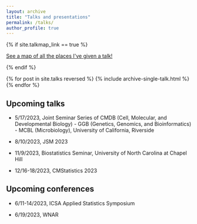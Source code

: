 ```yaml
---
layout: archive
title: "Talks and presentations"
permalink: /talks/
author_profile: true
---
```


{% if site.talkmap_link == true %}

<p style="text-decoration:underline;"><a href="/talkmap.html">See a map of all the places I've given a talk!</a></p>

{% endif %}

{% for post in site.talks reversed %}
  {% include archive-single-talk.html %}
{% endfor %}

## Upcoming talks

* 5/17/2023, Joint Seminar Series of CMDB (Cell, Molecular, and Developmental Biology) - GGB (Genetics, Genomics, and Bioinformatics) - MCBL (Microbiology), University of California, Riverside

* 8/10/2023, JSM 2023

* 11/9/2023, Biostatistics Seminar, University of North Carolina at Chapel Hill

* 12/16-18/2023, CMStatistics 2023


## Upcoming conferences

* 6/11-14/2023, ICSA Applied Statistics Symposium

* 6/19/2023, WNAR
